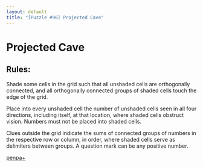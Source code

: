 ```yaml
---
layout: default
title: "[Puzzle #96] Projected Cave"
---
```


# Projected Cave

## Rules:

Shade some cells in the grid such that all unshaded cells are orthogonally connected, and all orthogonally connected groups of shaded cells touch the edge of the grid.

Place into every unshaded cell the number of unshaded cells seen in all four directions, including itself, at that location, where shaded cells obstruct vision. Numbers must not be placed into shaded cells.

Clues outside the grid indicate the sums of connected groups of numbers in the respective row or column, in order, where shaded cells serve as delimiters between groups. A question mark can be any positive number. 

[penpa+](https://tinyurl.com/2d22kd2x)

